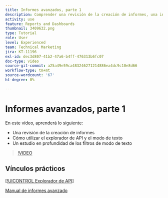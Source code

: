 ```yaml
---
title: Informes avanzados, parte 1
description: Comprender una revisión de la creación de informes, una introducción a [!UICONTROL Explorador de API] y modo texto, y un estudio en profundidad de los filtros de modo texto.
activity: use
feature: Reports and Dashboards
thumbnail: 3409632.png
type: Tutorial
role: User
level: Experienced
team: Technical Marketing
jira: KT-11196
exl-id: dec3d807-41b2-47a6-b4ff-476313b6fc07
doc-type: video
source-git-commit: a25a49e59ca483246271214886ea4dc9c10e8d66
workflow-type: tm+mt
source-wordcount: '67'
ht-degree: 0%

---
```


# Informes avanzados, parte 1

En este vídeo, aprenderá lo siguiente:

* Una revisión de la creación de informes
* Cómo utilizar el explorador de API y el modo de texto
* Un estudio en profundidad de los filtros de modo de texto

>[!VIDEO](https://video.tv.adobe.com/v/3409632/?quality=12&learn=on)

## Vínculos prácticos

[[!UICONTROL Explorador de API]](https://developer.adobe.com/workfront/api-explorer/)

[Manual de informes avanzado](/help/assets/advanced-reporting-manual.pdf)
